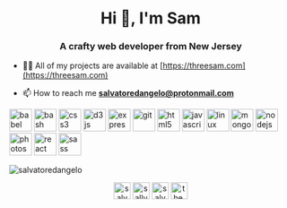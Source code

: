 <h1 align="center">Hi 👋, I'm Sam</h1>
<h3 align="center">A crafty web developer from New Jersey</h3>

- 👨‍💻 All of my projects are available at [https://threesam.com](https://threesam.com)

- 📫 How to reach me **salvatoredangelo@protonmail.com**

<p align="left"><img src="https://www.vectorlogo.zone/logos/babeljs/babeljs-icon.svg" alt="babel" width="40" height="40"/> <img src="https://www.vectorlogo.zone/logos/gnu_bash/gnu_bash-icon.svg" alt="bash" width="40" height="40"/> <img src="https://devicons.github.io/devicon/devicon.git/icons/css3/css3-original-wordmark.svg" alt="css3" width="40" height="40"/> <img src="https://devicons.github.io/devicon/devicon.git/icons/d3js/d3js-original.svg" alt="d3js" width="40" height="40"/> <img src="https://devicons.github.io/devicon/devicon.git/icons/express/express-original-wordmark.svg" alt="express" width="40" height="40"/> <img src="https://www.vectorlogo.zone/logos/git-scm/git-scm-icon.svg" alt="git" width="40" height="40"/> <img src="https://devicons.github.io/devicon/devicon.git/icons/html5/html5-original-wordmark.svg" alt="html5" width="40" height="40"/> <img src="https://devicons.github.io/devicon/devicon.git/icons/javascript/javascript-original.svg" alt="javascript" width="40" height="40"/> <img src="https://devicons.github.io/devicon/devicon.git/icons/linux/linux-original.svg" alt="linux" width="40" height="40"/> <img src="https://devicons.github.io/devicon/devicon.git/icons/mongodb/mongodb-original-wordmark.svg" alt="mongodb" width="40" height="40"/> <img src="https://devicons.github.io/devicon/devicon.git/icons/nodejs/nodejs-original-wordmark.svg" alt="nodejs" width="40" height="40"/> <img src="https://devicons.github.io/devicon/devicon.git/icons/photoshop/photoshop-plain.svg" alt="photoshop" width="40" height="40"/> <img src="https://devicons.github.io/devicon/devicon.git/icons/react/react-original-wordmark.svg" alt="react" width="40" height="40"/> <img src="https://devicons.github.io/devicon/devicon.git/icons/sass/sass-original.svg" alt="sass" width="40" height="40"/></p><img align="center" src="https://github-readme-stats.vercel.app/api/top-langs/?username=salvatoredangelo&layout=compact&hide=html" alt="salvatoredangelo" />

<p align="center">
<a href="https://codepen.io/salvatoredangelo" target="blank"><img align="center" src="https://cdn.jsdelivr.net/npm/simple-icons@3.0.1/icons/codepen.svg" alt="salvatoredangelo" height="30" width="30" /></a>
<a href="https://twitter.com/sallybananass" target="blank"><img align="center" src="https://cdn.jsdelivr.net/npm/simple-icons@3.0.1/icons/twitter.svg" alt="sallybananass" height="30" width="30" /></a>
<a href="https://linkedin.com/in/salvatoredangelo3" target="blank"><img align="center" src="https://cdn.jsdelivr.net/npm/simple-icons@3.0.1/icons/linkedin.svg" alt="salvatoredangelo3" height="30" width="30" /></a>
<a href="https://instagram.com/the.sam.wolf" target="blank"><img align="center" src="https://cdn.jsdelivr.net/npm/simple-icons@3.0.1/icons/instagram.svg" alt="the.sam.wolf" height="30" width="30" /></a>
</p>
